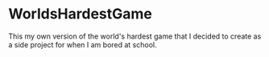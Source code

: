 # WorldsHardestGame
This my own version of the world's hardest game that I decided to create as a side project for when I am bored at school. 

